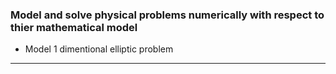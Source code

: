 ### Model and solve physical problems numerically with respect to thier mathematical model
* Model 1 dimentional elliptic problem

__________________________________________________________________